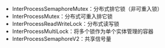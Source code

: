 * InterProcessSemaphoreMutex：分布式排它锁（非可重入锁）
* InterProcessMutex：分布式可重入排它锁
* InterProcessReadWriteLock：分布式读写锁
* InterProcessMultiLock：将多个锁作为单个实体管理的容器
* InterProcessSemaphoreV2：共享信号量